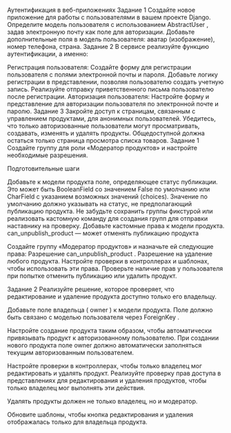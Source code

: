 Аутентификация в веб-приложениях
Задание 1
Создайте новое приложение для работы с пользователями в вашем проекте Django.
Определите модель пользователя с использованием 
AbstractUser
, задав электронную почту как поле для авторизации.
Добавьте дополнительные поля в модель пользователя:
аватар (изображение),
номер телефона,
страна.
Задание 2
В сервисе реализуйте функцию аутентификации, а именно:

Регистрация пользователя:
Создайте форму для регистрации пользователя с полями электронной почты и пароля.
Добавьте логику регистрации в представлении, позволяя пользователю создать учетную запись.
Реализуйте отправку приветственного письма пользователю после регистрации.
Авторизация пользователя:
Настройте форму и представление для авторизации пользователя по электронной почте и паролю.
Задание 3
Закройте доступ к страницам, связанным с управлением продуктами, для анонимных пользователей. Убедитесь, что только авторизованные пользователи могут просматривать, создавать, изменять и удалять продукты. Общедоступной должна остаться только страница просмотра списка товаров.
Задание 1
Создайте группу для роли «Модератор продуктов» и настройте необходимые разрешения.

Подготовительные шаги

Добавьте к модели продукта поле, определяющее статус публикации. Это может быть 
BooleanField
 со значением 
False
 по умолчанию или 
CharField
 с указанием возможных значений (choices). Значение по умолчанию должно указывать на статус, не предполагающий публикацию продукта.
Не забудьте сохранить группы фикстурой или реализовать кастомную команду для создания групп для отправки наставнику на проверку.
Добавьте кастомные права к модели продукта.
can_unpublish_product
 — может отменять публикацию продукта

Создайте группу «Модератор продуктов» и назначьте ей следующие права:
Разрешение 
can_unpublish_product
.
Разрешение на удаление любого продукта.
Настройте проверки в контроллерах и шаблонах, чтобы использовать эти права.
Проверьте наличие прав у пользователя при попытке отменить публикацию или удалить продукт.

Задание 2
Реализуйте решение, которое проверяет, что редактирование и удаление продукта доступно только его владельцу.

Добавьте поле владельца (
owner
) к модели продукта.
Поле должно быть связано с моделью пользователя через 
ForeignKey
.

Настройте создание продукта таким образом, чтобы автоматически привязывать продукт к авторизованному пользователю.
При создании нового продукта поле 
owner
 должно автоматически заполняться текущим авторизованным пользователем.

Настройте проверки в контроллерах, чтобы только владелец мог редактировать и удалять продукт.
Реализуйте проверку прав доступа в представлениях для редактирования и удаления продуктов, чтобы только владелец мог выполнять эти действия.

Удалять продукты должен не только владелец, но и модератор.

Обновите шаблоны, чтобы кнопка редактирования и удаления отображалась только для владельца продукта.
